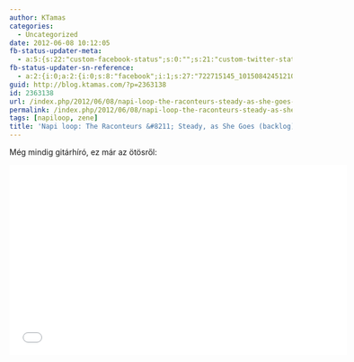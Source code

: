 ```yaml
---
author: KTamas
categories:
  - Uncategorized
date: 2012-06-08 10:12:05
fb-status-updater-meta:
  - a:5:{s:22:"custom-facebook-status";s:0:"";s:21:"custom-twitter-status";s:0:"";s:7:"fb-push";s:1:"1";s:7:"tw-push";s:1:"1";s:4:"push";s:1:"1";}
fb-status-updater-sn-reference:
  - a:2:{i:0;a:2:{i:0;s:8:"facebook";i:1;s:27:"722715145_10150842451210146";}i:1;a:2:{i:0;s:7:"twitter";i:1;s:19:"2.1100843485272E+17";}}
guid: http://blog.ktamas.com/?p=2363138
id: 2363138
url: /index.php/2012/06/08/napi-loop-the-raconteurs-steady-as-she-goes-backlog/
permalink: /index.php/2012/06/08/napi-loop-the-raconteurs-steady-as-she-goes-backlog/
tags: [napiloop, zene]
title: 'Napi loop: The Raconteurs &#8211; Steady, as She Goes (backlog)'
---
```


Még mindig gitárhíró, ez már az ötösről:

<p><iframe src="//www.youtube.com/embed/C5m6PLjUKBY" width="601" height="338" frameborder="0" allowfullscreen="allowfullscreen"></iframe></p>
